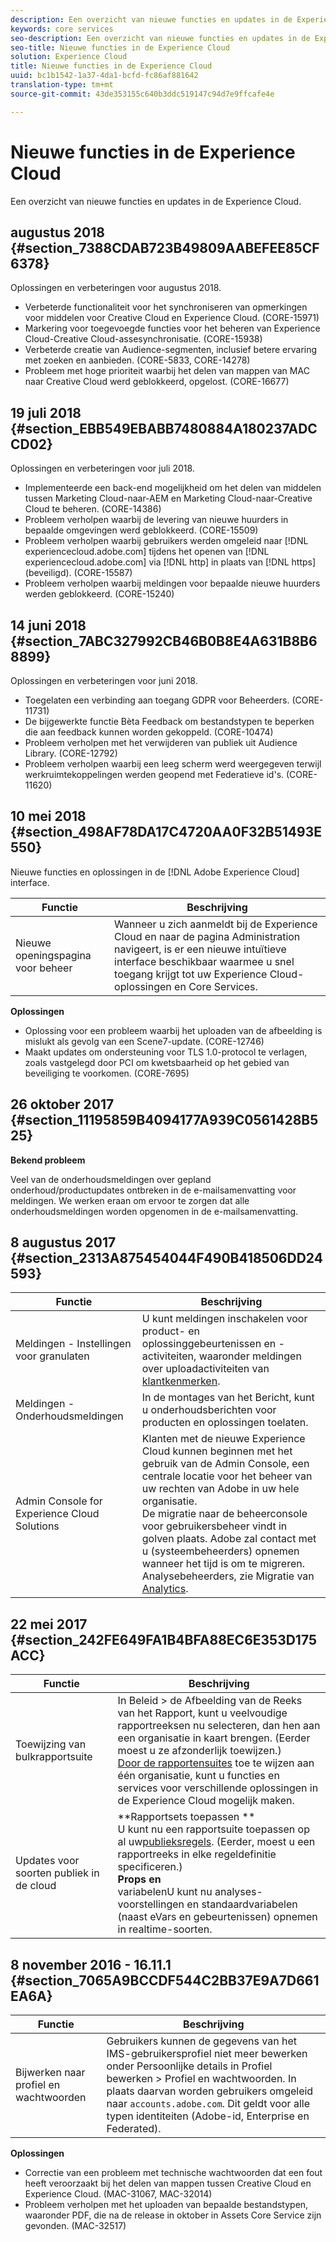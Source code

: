 ```yaml
---
description: Een overzicht van nieuwe functies en updates in de Experience Cloud.
keywords: core services
seo-description: Een overzicht van nieuwe functies en updates in de Experience Cloud.
seo-title: Nieuwe functies in de Experience Cloud
solution: Experience Cloud
title: Nieuwe functies in de Experience Cloud
uuid: bc1b1542-1a37-4da1-bcfd-fc86af881642
translation-type: tm+mt
source-git-commit: 43de353155c640b3ddc519147c94d7e9ffcafe4e

---
```



# Nieuwe functies in de Experience Cloud

Een overzicht van nieuwe functies en updates in de Experience Cloud.

## augustus 2018 {#section_7388CDAB723B49809AABEFEE85CF6378}

Oplossingen en verbeteringen voor augustus 2018.

* Verbeterde functionaliteit voor het synchroniseren van opmerkingen voor middelen voor Creative Cloud en Experience Cloud. (CORE-15971)
* Markering voor toegevoegde functies voor het beheren van Experience Cloud-Creative Cloud-assesynchronisatie. (CORE-15938)
* Verbeterde creatie van Audience-segmenten, inclusief betere ervaring met zoeken en aanbieden. (CORE-5833, CORE-14278)
* Probleem met hoge prioriteit waarbij het delen van mappen van MAC naar Creative Cloud werd geblokkeerd, opgelost. (CORE-16677)

## 19 juli 2018 {#section_EBB549EBABB7480884A180237ADCCD02}

Oplossingen en verbeteringen voor juli 2018.

* Implementeerde een back-end mogelijkheid om het delen van middelen tussen Marketing Cloud-naar-AEM en Marketing Cloud-naar-Creative Cloud te beheren. (CORE-14386)
* Probleem verholpen waarbij de levering van nieuwe huurders in bepaalde omgevingen werd geblokkeerd. (CORE-15509)
* Probleem verholpen waarbij gebruikers werden omgeleid naar [!DNL experiencecloud.adobe.com] tijdens het openen van [!DNL experiencecloud.adobe.com] via [!DNL http] in plaats van [!DNL https] (beveiligd). (CORE-15587)
* Probleem verholpen waarbij meldingen voor bepaalde nieuwe huurders werden geblokkeerd. (CORE-15240)

## 14 juni 2018 {#section_7ABC327992CB46B0B8E4A631B8B68899}

Oplossingen en verbeteringen voor juni 2018.

* Toegelaten een verbinding aan toegang GDPR voor Beheerders. (CORE-11731)
* De bijgewerkte functie Bèta Feedback om bestandstypen te beperken die aan feedback kunnen worden gekoppeld. (CORE-10474)
* Probleem verholpen met het verwijderen van publiek uit Audience Library. (CORE-12792)
* Probleem verholpen waarbij een leeg scherm werd weergegeven terwijl werkruimtekoppelingen werden geopend met Federatieve id&#39;s. (CORE-11620)

## 10 mei 2018 {#section_498AF78DA17C4720AA0F32B51493E550}

Nieuwe functies en oplossingen in de [!DNL Adobe Experience Cloud] interface.

| Functie | Beschrijving |
|--- |--- |
| Nieuwe openingspagina voor beheer | Wanneer u zich aanmeldt bij de Experience Cloud en naar de pagina Administration navigeert, is er een nieuwe intuïtieve interface beschikbaar waarmee u snel toegang krijgt tot uw Experience Cloud-oplossingen en Core Services. |

**Oplossingen**

* Oplossing voor een probleem waarbij het uploaden van de afbeelding is mislukt als gevolg van een Scene7-update. (CORE-12746)
* Maakt updates om ondersteuning voor TLS 1.0-protocol te verlagen, zoals vastgelegd door PCI om kwetsbaarheid op het gebied van beveiliging te voorkomen. (CORE-7695)

## 26 oktober 2017 {#section_11195859B4094177A939C0561428B525}

**Bekend probleem**

Veel van de onderhoudsmeldingen over gepland onderhoud/productupdates ontbreken in de e-mailsamenvatting voor meldingen. We werken eraan om ervoor te zorgen dat alle onderhoudsmeldingen worden opgenomen in de e-mailsamenvatting.

## 8 augustus 2017 {#section_2313A875454044F490B418506DD24593}

| Functie | Beschrijving |
|--- |--- |
| Meldingen - Instellingen voor granulaten | U kunt meldingen inschakelen voor product- en oplossinggebeurtenissen en -activiteiten, waaronder meldingen over uploadactiviteiten van [klantkenmerken](../attributes/attributes.md). |
| Meldingen - Onderhoudsmeldingen | In de montages van het Bericht, kunt u onderhoudsberichten voor producten en oplossingen toelaten. |
| Admin Console for Experience Cloud Solutions | Klanten met de nieuwe Experience Cloud kunnen beginnen met het gebruik van de Admin Console, een centrale locatie voor het beheer van uw rechten van Adobe in uw hele organisatie.<br>De migratie naar de beheerconsole voor gebruikersbeheer vindt in golven plaats. Adobe zal contact met u (systeembeheerders) opnemen wanneer het tijd is om te migreren.<br>Analysebeheerders, zie Migratie van [Analytics](https://docs.adobe.com/content/help/en/analytics/admin/user-product-management/user-management/migrate-users/c-migration-tool.html). |

## 22 mei 2017 {#section_242FE649FA1B4BFA88EC6E353D175ACC}

| Functie | Beschrijving |
|--- |--- |
| Toewijzing van bulkrapportsuite | In Beleid > de Afbeelding van de Reeks van het Rapport, kunt u veelvoudige rapportreeksen nu selecteren, dan hen aan een organisatie in kaart brengen. (Eerder moest u ze afzonderlijk toewijzen.)  <br>[Door de rapportensuites](../core-services/core-services.md) toe te wijzen aan één organisatie, kunt u functies en services voor verschillende oplossingen in de Experience Cloud mogelijk maken. |
| Updates voor soorten publiek in de cloud | **Rapportsets toepassen **<br>U kunt nu een rapportsuite toepassen op al uw[publieksregels](../audience-library/t-audience-create.md). (Eerder, moest u een rapportreeks in elke regeldefinitie specificeren.)<br>**Props en**<br>variabelenU kunt nu analyses-voorstellingen en standaardvariabelen (naast eVars en gebeurtenissen) opnemen in realtime-soorten. |

## 8 november 2016 - 16.11.1 {#section_7065A9BCCDF544C2BB37E9A7D661EA6A}

| Functie | Beschrijving |
|--- |--- |
| Bijwerken naar profiel en wachtwoorden | Gebruikers kunnen de gegevens van het IMS-gebruikersprofiel niet meer bewerken onder Persoonlijke details in Profiel bewerken > Profiel en wachtwoorden. In plaats daarvan worden gebruikers omgeleid naar `accounts.adobe.com`. Dit geldt voor alle typen identiteiten (Adobe-id, Enterprise en Federated). |

**Oplossingen**

* Correctie van een probleem met technische wachtwoorden dat een fout heeft veroorzaakt bij het delen van mappen tussen Creative Cloud en Experience Cloud. (MAC-31067, MAC-32014)
* Probleem verholpen met het uploaden van bepaalde bestandstypen, waaronder PDF, die na de release in oktober in Assets Core Service zijn gevonden. (MAC-32517)
